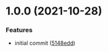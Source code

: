 # 1.0.0 (2021-10-28)


### Features

* initial commit ([5148edd](https://github.com/regrapes/simple-serve/commit/5148edd1611d75f4bb09251a5fd7dd79fad50ef7))
